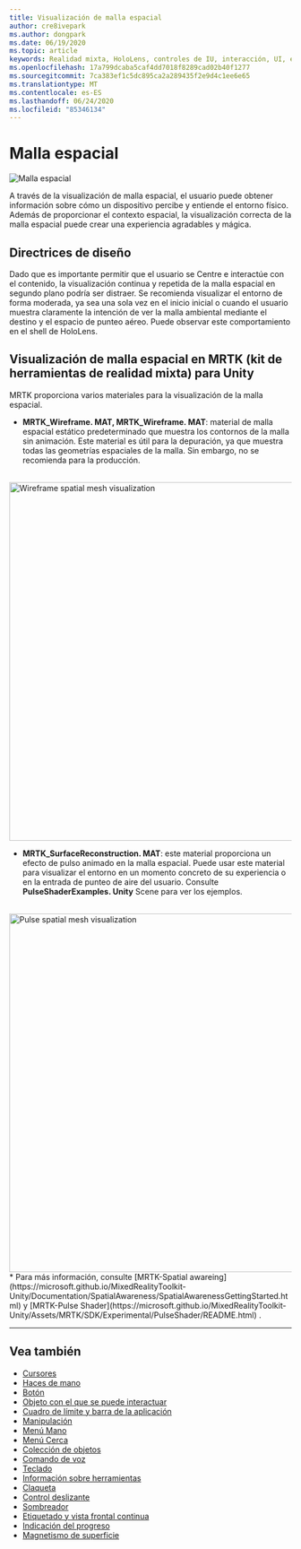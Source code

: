 ```yaml
---
title: Visualización de malla espacial
author: cre8ivepark
ms.author: dongpark
ms.date: 06/19/2020
ms.topic: article
keywords: Realidad mixta, HoloLens, controles de IU, interacción, UI, experiencia de usuario, diseño de la experiencia del usuario, interfaz de usuario espacial, interacción espacial, interfaz de usuario 3D, UX en 3D
ms.openlocfilehash: 17a799dcaba5caf4dd7018f8289cad02b40f1277
ms.sourcegitcommit: 7ca383ef1c5dc895ca2a289435f2e9d4c1ee6e65
ms.translationtype: MT
ms.contentlocale: es-ES
ms.lasthandoff: 06/24/2020
ms.locfileid: "85346134"
---
```

# <a name="spatial-mesh"></a>Malla espacial

![Malla espacial](images/UX/MRTK_PulseShader_SpatialMesh.gif)

A través de la visualización de malla espacial, el usuario puede obtener información sobre cómo un dispositivo percibe y entiende el entorno físico. Además de proporcionar el contexto espacial, la visualización correcta de la malla espacial puede crear una experiencia agradables y mágica.  

## <a name="design-guideline"></a>Directrices de diseño
Dado que es importante permitir que el usuario se Centre e interactúe con el contenido, la visualización continua y repetida de la malla espacial en segundo plano podría ser distraer. Se recomienda visualizar el entorno de forma moderada, ya sea una sola vez en el inicio inicial o cuando el usuario muestra claramente la intención de ver la malla ambiental mediante el destino y el espacio de punteo aéreo. Puede observar este comportamiento en el shell de HoloLens.
<br>


## <a name="spatial-mesh-visualization-in-mrtk-mixed-reality-toolkit-for-unity"></a>Visualización de malla espacial en MRTK (kit de herramientas de realidad mixta) para Unity
MRTK proporciona varios materiales para la visualización de la malla espacial.

- **MRTK_Wireframe. MAT, MRTK_Wireframe. MAT**: material de malla espacial estático predeterminado que muestra los contornos de la malla sin animación. Este material es útil para la depuración, ya que muestra todas las geometrías espaciales de la malla. Sin embargo, no se recomienda para la producción.
<br>
<img src="images/SurfaceReconstruction.jpg" alt="Wireframe spatial mesh visualization" width="640px">

- **MRTK_SurfaceReconstruction. MAT**: este material proporciona un efecto de pulso animado en la malla espacial. Puede usar este material para visualizar el entorno en un momento concreto de su experiencia o en la entrada de punteo de aire del usuario. Consulte **PulseShaderExamples. Unity** Scene para ver los ejemplos.
<br>
<img src="images/UX/MRTK_SRMesh_Pulse.jpg" alt="Pulse spatial mesh visualization" width="640px">
* Para más información, consulte [MRTK-Spatial awareing](https://microsoft.github.io/MixedRealityToolkit-Unity/Documentation/SpatialAwareness/SpatialAwarenessGettingStarted.html) y [MRTK-Pulse Shader](https://microsoft.github.io/MixedRealityToolkit-Unity/Assets/MRTK/SDK/Experimental/PulseShader/README.html) .

<br>

---

## <a name="see-also"></a>Vea también

* [Cursores](cursors.md)
* [Haces de mano](point-and-commit.md)
* [Botón](button.md)
* [Objeto con el que se puede interactuar](interactable-object.md)
* [Cuadro de límite y barra de la aplicación](app-bar-and-bounding-box.md)
* [Manipulación](direct-manipulation.md)
* [Menú Mano](hand-menu.md)
* [Menú Cerca](near-menu.md)
* [Colección de objetos](object-collection.md)
* [Comando de voz](voice-input.md)
* [Teclado](keyboard.md)
* [Información sobre herramientas](tooltip.md)
* [Claqueta](slate.md)
* [Control deslizante](slider.md)
* [Sombreador](shader.md)
* [Etiquetado y vista frontal continua](billboarding-and-tag-along.md)
* [Indicación del progreso](progress.md)
* [Magnetismo de superficie](surface-magnetism.md)
